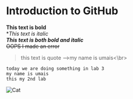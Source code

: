 # Introduction to GitHub
**This text is bold**\
**This text is italic*\
***This text is both bold and italic***\
~~OOPS I made an error~~
>this text is quote
-->my name is umais<\br>
```
today we are doing something in lab 3
my name is umais
this my 2nd lab
```
![Cat](https://myoctocat.com/assets/images/base-octocat.svg)
